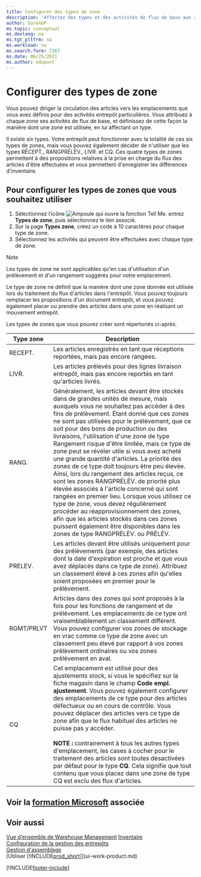 ```yaml
---
title: Configurer des types de zone
description: 'Affectez des types et des activités de flux de base aux zones et, ce faisant, définissez la manière dont les zones sont utilisées pour des activités entrepôt particulières.'
author: SorenGP
ms.topic: conceptual
ms.devlang: na
ms.tgt_pltfrm: na
ms.workload: na
ms.search.form: 7367
ms.date: 06/25/2021
ms.author: edupont
---
```

# <a name="set-up-bin-types" />Configurer des types de zone

Vous pouvez diriger la circulation des articles vers les emplacements que vous avez définis pour des activités entrepôt particulières. Vous attribuez à chaque zone ses activités de flux de base, et définissez de cette façon la manière dont une zone est utilisée, en lui affectant un type.  

Il existe six types. Votre entrepôt peut fonctionner avec la totalité de ces six types de zones, mais vous pouvez également décider de n'utiliser que les types RÉCEPT., RANGPRÉLÈV., LIVR. et CQ. Ces quatre types de zones permettent à des propositions relatives à la prise en charge du flux des articles d'être effectuées et vous permettent d'enregistrer les différences d'inventaire.  

## <a name="to-set-up-the-bin-types-you-want-to-use" />Pour configurer les types de zones que vous souhaitez utiliser

1.  Sélectionnez l’icône ![Ampoule qui ouvre la fonction Tell Me.](media/ui-search/search_small.png "Dites-moi ce que vous voulez faire") entrez **Types de zone**, puis sélectionnez le lien associé.  
2.  Sur la page **Types zone**, créez un code à 10 caractères pour chaque type de zone.  
3.  Sélectionnez les activités qui peuvent être effectuées avec chaque type de zone.  

> [!NOTE]  
>  Les types de zone ne sont applicables qu'en cas d'utilisation d'un prélèvement et d'un rangement suggérés pour votre emplacement.  

Le type de zone ne définit que la manière dont une zone donnée est utilisée lors du traitement du flux d'articles dans l'entrepôt. Vous pouvez toujours remplacer les propositions d'un document entrepôt, et vous pouvez également placer ou prendre des articles dans une zone en réalisant un mouvement entrepôt.  

Les types de zones que vous pouvez créer sont répertoriés ci-après.  

|Type zone|Description|  
|------------------|---------------------------------------|  
|RECEPT.|Les articles enregistrés en tant que réceptions reportées, mais pas encore rangées.|  
|LIVR.|Les articles prélevés pour des lignes livraison entrepôt, mais pas encore reportés en tant qu'articles livrés.|  
|RANG.|Généralement, les articles devant être stockés dans de grandes unités de mesure, mais auxquels vous ne souhaitez pas accéder à des fins de prélèvement. Étant donné que ces zones ne sont pas utilisées pour le prélèvement, que ce soit pour des bons de production ou des livraisons, l'utilisation d'une zone de type Rangement risque d'être limitée, mais ce type de zone peut se révéler utile si vous avez acheté une grande quantité d'articles. La priorité des zones de ce type doit toujours être peu élevée. Ainsi, lors du rangement des articles reçus, ce sont les zones RANGPRÉLÈV. de priorité plus élevée associés à l'article concerné qui sont rangées en premier lieu. Lorsque vous utilisez ce type de zone, vous devez régulièrement procéder au réapprovisionnement des zones, afin que les articles stockés dans ces zones puissent également être disponibles dans les zones de type RANGPRÉLÈV. ou PRÉLÈV.|  
|PRELEV.|Les articles devant être utilisés uniquement pour des prélèvements (par exemple, des articles dont la date d'expiration est proche et que vous avez déplacés dans ce type de zone). Attribuez un classement élevé à ces zones afin qu'elles soient proposées en premier pour le prélèvement.|  
|RGMT/PRLVT|Articles dans des zones qui sont proposés à la fois pour les fonctions de rangement et de prélèvement. Les emplacements de ce type ont vraisemblablement un classement différent. Vous pouvez configurer vos zones de stockage en vrac comme ce type de zone avec un classement peu élevé par rapport à vos zones prélèvement ordinaires ou vos zones prélèvement en aval.|  
|CQ|Cet emplacement est utilisé pour des ajustements stock, si vous le spécifiez sur la fiche magasin dans le champ **Code empl. ajustement**. Vous pouvez également configurer des emplacements de ce type pour des articles défectueux ou en cours de contrôle. Vous pouvez déplacer des articles vers ce type de zone afin que le flux habituel des articles ne puisse pas y accéder.<br /><br /> **NOTE :** contrairement à tous les autres types d'emplacement, les cases à cocher pour le traitement des articles sont toutes désactivées par défaut pour le type **CQ**. Cela signifie que tout contenu que vous placez dans une zone de type CQ est exclu des flux d'articles.|  

## <a name="see-related-microsoft-trainingtrainingmodulesset-up-zones-bins" />Voir la [formation Microsoft](/training/modules/set-up-zones-bins/) associée

## <a name="see-also" />Voir aussi

[Vue d’ensemble de Warehouse Management](design-details-warehouse-management.md)
[Inventaire](inventory-manage-inventory.md)  
[Configuration de la gestion des entrepôts](warehouse-setup-warehouse.md)  
[Gestion d'assemblage](assembly-assemble-items.md)  
[Utiliser [!INCLUDE[prod_short](includes/prod_short.md)]](ui-work-product.md)


[!INCLUDE[footer-include](includes/footer-banner.md)]
